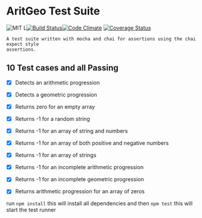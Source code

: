 
# AritGeo Test Suite
![MIT L](https://img.shields.io/github/license/mashape/apistatus.svg)[![Build Status](https://travis-ci.org/Adeohluwa/andela-bootcamp-day1.svg?branch=aritGeo)](https://travis-ci.org/Adeohluwa/andela-bootcamp-day1)[![Code Climate](https://codeclimate.com/github/Adeohluwa/andela-bootcamp-day1/badges/gpa.svg)](https://codeclimate.com/github/Adeohluwa/andela-bootcamp-day1) [![Coverage Status](https://coveralls.io/repos/github/Adeohluwa/andela-bootcamp-day1/badge.svg?branch=aritGeo)](https://coveralls.io/github/Adeohluwa/andela-bootcamp-day1?branch=aritGeo)


    A test suite written with mocha and chai for assertions using the chai expect style
    assertions.


## 10 Test cases and all Passing
- [x] Detects an arithmetic progression
- [x] Detects a geometric progression
- [x] Returns zero for an empty array
- [x] Returns -1 for a  random string
- [x] Returns -1 for an array of string and numbers
- [x] Returns -1 for an  array of both positive and negative numbers
- [x] Returns -1 for an array of strings
- [x] Returns -1 for an incomplete arithmetic progression
- [x] Returns -1 for an incomplete geometric progression
- [x] Returns arithmetic progression for an array of zeros



run ```npm install```
    this will install all dependencies
and then ```npm test```
    this will start the test runner
